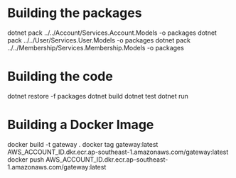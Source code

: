 # Building the packages
dotnet pack ../../Account/Services.Account.Models -o packages
dotnet pack ../../User/Services.User.Models -o packages
dotnet pack ../../Membership/Services.Membership.Models -o packages

# Building the code
dotnet restore -f packages
dotnet build
dotnet test
dotnet run

# Building a Docker Image
docker build -t gateway .
docker tag gateway:latest AWS_ACCOUNT_ID.dkr.ecr.ap-southeast-1.amazonaws.com/gateway:latest
docker push AWS_ACCOUNT_ID.dkr.ecr.ap-southeast-1.amazonaws.com/gateway:latest

